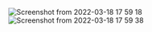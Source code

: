 ![Screenshot from 2022-03-18 17 59 18](https://user-images.githubusercontent.com/21305685/159003225-57077074-3a6e-413f-893e-702cc645b7d0.png)
![Screenshot from 2022-03-18 17 59 38](https://user-images.githubusercontent.com/21305685/159003247-e10d6067-a204-4b89-9005-ccc337d130cf.png)
